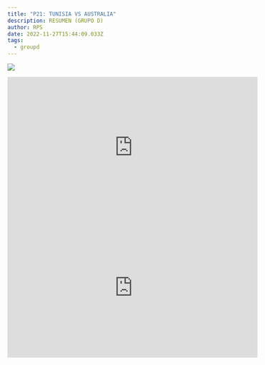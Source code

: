 ```yaml
---
title: "P21: TUNISIA VS AUSTRALIA"
description: RESUMEN (GRUPO D)
author: RPS
date: 2022-11-27T15:44:09.033Z
tags:
  - groupd
---
```

![](/static/img/22-11-26_16-00-38-869.jpg)

<iframe width="560" height="315" src="https://www.youtube-nocookie.com/embed/FSeKWh-J8XA" title="YouTube video player" frameborder="0" allow="accelerometer; autoplay; clipboard-write; encrypted-media; gyroscope; picture-in-picture" allowfullscreen></iframe>

<iframe width="560" height="315" src="https://www.youtube-nocookie.com/embed/qGZ9PKBNlA8" title="YouTube video player" frameborder="0" allow="accelerometer; autoplay; clipboard-write; encrypted-media; gyroscope; picture-in-picture" allowfullscreen></iframe>